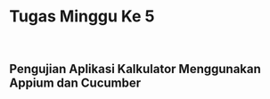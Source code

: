 <h1>Tugas Minggu Ke 5</h1>
<br>
<h2>Pengujian Aplikasi Kalkulator Menggunakan Appium dan Cucumber</h2>
